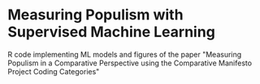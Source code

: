 # Measuring Populism with Supervised Machine Learning
R code implementing ML models and figures of the paper "Measuring Populism in a Comparative Perspective using the Comparative Manifesto Project Coding Categories"
